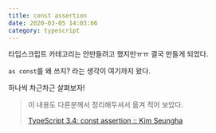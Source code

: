 ```yaml
---
title: const assertion
date: 2020-03-05 14:03:66
category: typescript
---
```


타입스크립트 카테고리는 안만들려고 했지만ㅠㅠ 결국 만들게 되었다.

`as const`를 왜 쓰지? 라는 생각이 여기까지 왔다.

하나씩 차근차근 살펴보자!

> 이 내용도 다른분께서 정리해두셔서 옮겨 적어 보았다.
>
> [TypeScript 3.4: const assertion :: Kim Seungha](https://medium.com/@seungha_kim_IT/typescript-3-4-const-assertion-b50a749dd53b)